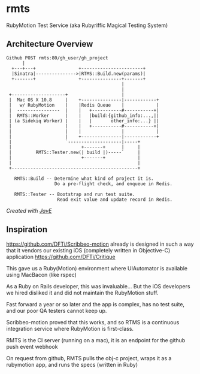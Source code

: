 rmts
====

RubyMotion Test Service (aka Rubyriffic Magical Testing System)

## Architecture Overview

```
Github POST rmts:80/gh_user/gh_project
      |
  +---+---+                +-----------------------+
  |Sinatra|--------------->|RTMS::Build.new(params)|
  +-------+                +---------------+-------+
                                           |
                                           |
 +--------------------+                    |
 |  Mac OS X 10.8     |    +---------------|------------+
 |   w/ RubyMotion    |    |Redis Queue    |            |
 |  ----------------  |    |   +-----------#-----------+|
 |  RMTS::Worker      |    |   |build:{github_info:...,||
 | (a Sidekiq Worker) |    |   |       other_info:...} ||
 |                    |    |   +-----------#-----------+|
 |                    |    |               |            |
 |                    |    +---------------|------------+
 |                    `--------------------|-----+
 |                          +-------+      |     |
 |         RMTS::Tester.new(| build |)-----`     |
 |                          +-------+            |
 |                                               |
 +-----------------------------------------------+

   RMTS::Build -- Determine what kind of project it is.
                  Do a pre-flight check, and enqueue in Redis.

   RMTS::Tester -- Bootstrap and run test suite.
                   Read exit value and update record in Redis.
```

*Created with [JavE](http://www.jave.de/)*

## Inspiration

https://github.com/DFTi/Scribbeo-motion already is designed in such a way that it vendors our existing iOS (completely written in Objective-C) application https://github.com/DFTi/Critique

This gave us a Ruby(Motion) environment where UIAutomator is available using MacBacon (like rspec)

As a Ruby on Rails developer, this was invaluable... But the iOS developers we hired disliked it and did not maintain the RubyMotion stuff.

Fast forward a year or so later and the app is complex, has no test suite, and our poor QA testers cannot keep up.

Scribbeo-motion proved that this works, and so RTMS is a continuous integration service where RubyMotion is first-class.

RMTS is the CI server (running on a mac), it is an endpoint for the github push event webhook

On request from github, RMTS pulls the obj-c project, wraps it as a rubymotion app, and runs the specs (written in Ruby)
